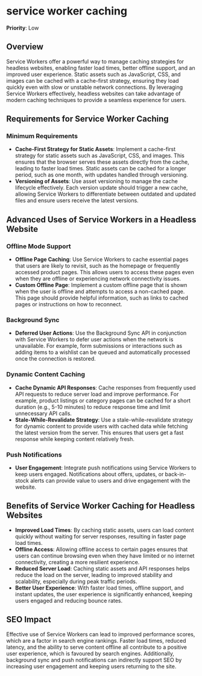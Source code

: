 
# service worker caching

**Priority**: Low

## Overview

Service Workers offer a powerful way to manage caching strategies for headless websites, enabling faster load times, better offline support, and an improved user experience. Static assets such as JavaScript, CSS, and images can be cached with a cache-first strategy, ensuring they load quickly even with slow or unstable network connections. By leveraging Service Workers effectively, headless websites can take advantage of modern caching techniques to provide a seamless experience for users.

## Requirements for Service Worker Caching

### Minimum Requirements

- **Cache-First Strategy for Static Assets**: Implement a cache-first strategy for static assets such as JavaScript, CSS, and images. This ensures that the browser serves these assets directly from the cache, leading to faster load times. Static assets can be cached for a longer period, such as one month, with updates handled through versioning.
- **Versioning of Assets**: Use asset versioning to manage the cache lifecycle effectively. Each version update should trigger a new cache, allowing Service Workers to differentiate between outdated and updated files and ensure users receive the latest versions.

## Advanced Uses of Service Workers in a Headless Website

### Offline Mode Support

- **Offline Page Caching**: Use Service Workers to cache essential pages that users are likely to revisit, such as the homepage or frequently accessed product pages. This allows users to access these pages even when they are offline or experiencing network connectivity issues.
- **Custom Offline Page**: Implement a custom offline page that is shown when the user is offline and attempts to access a non-cached page. This page should provide helpful information, such as links to cached pages or instructions on how to reconnect.

### Background Sync

- **Deferred User Actions**: Use the Background Sync API in conjunction with Service Workers to defer user actions when the network is unavailable. For example, form submissions or interactions such as adding items to a wishlist can be queued and automatically processed once the connection is restored.

### Dynamic Content Caching

- **Cache Dynamic API Responses**: Cache responses from frequently used API requests to reduce server load and improve performance. For example, product listings or category pages can be cached for a short duration (e.g., 5-10 minutes) to reduce response time and limit unnecessary API calls.
- **Stale-While-Revalidate Strategy**: Use a stale-while-revalidate strategy for dynamic content to provide users with cached data while fetching the latest version from the server. This ensures that users get a fast response while keeping content relatively fresh.

### Push Notifications

- **User Engagement**: Integrate push notifications using Service Workers to keep users engaged. Notifications about offers, updates, or back-in-stock alerts can provide value to users and drive engagement with the website.

## Benefits of Service Worker Caching for Headless Websites

- **Improved Load Times**: By caching static assets, users can load content quickly without waiting for server responses, resulting in faster page load times.
- **Offline Access**: Allowing offline access to certain pages ensures that users can continue browsing even when they have limited or no internet connectivity, creating a more resilient experience.
- **Reduced Server Load**: Caching static assets and API responses helps reduce the load on the server, leading to improved stability and scalability, especially during peak traffic periods.
- **Better User Experience**: With faster load times, offline support, and instant updates, the user experience is significantly enhanced, keeping users engaged and reducing bounce rates.

## SEO Impact

Effective use of Service Workers can lead to improved performance scores, which are a factor in search engine rankings. Faster load times, reduced latency, and the ability to serve content offline all contribute to a positive user experience, which is favoured by search engines. Additionally, background sync and push notifications can indirectly support SEO by increasing user engagement and keeping users returning to the site.
